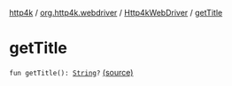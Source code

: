[http4k](../../index.md) / [org.http4k.webdriver](../index.md) / [Http4kWebDriver](index.md) / [getTitle](./get-title.md)

# getTitle

`fun getTitle(): `[`String`](https://kotlinlang.org/api/latest/jvm/stdlib/kotlin/-string/index.html)`?` [(source)](https://github.com/http4k/http4k/blob/master/http4k-testing-webdriver/src/main/kotlin/org/http4k/webdriver/Http4kWebDriver.kt#L74)